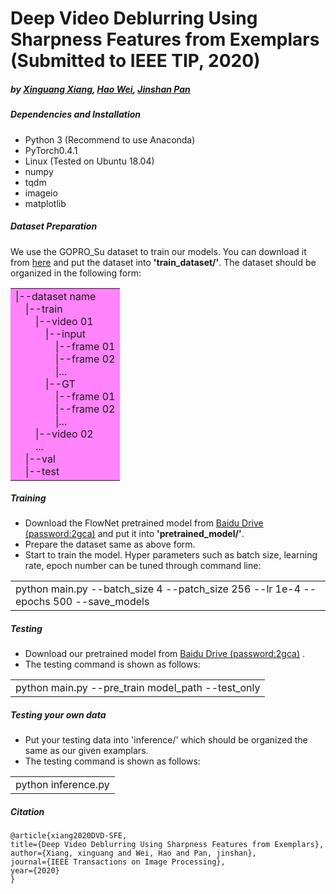 # Deep Video Deblurring Using Sharpness Features from Exemplars (Submitted to IEEE TIP, 2020)
##### by [Xinguang Xiang](https://imag-njust.net/xinguangxiang/), [Hao Wei](https://github.com/CVHW), [Jinshan Pan](https://jspan.github.io/)


##### Dependencies and Installation
* Python 3 (Recommend to use Anaconda)
* PyTorch0.4.1
* Linux (Tested on Ubuntu 18.04)
* numpy
* tqdm
* imageio
* matplotlib

##### Dataset Preparation
We use the GOPRO_Su dataset to train our models. You can download it from [here](https://github.com/shuochsu/DeepVideoDeblurring) and put the dataset
into **'train_dataset/'**. The dataset should be organized in the following form:

<table><tr><td bgcolor=#FF83FA>
|--dataset name<br/>
&emsp;|--train<br/>
&emsp;&emsp;|--video 01<br/>
&emsp;&emsp;&emsp;|--input<br/>
&emsp;&emsp;&emsp;&emsp;|--frame 01<br/>
&emsp;&emsp;&emsp;&emsp;|--frame 02<br/>
&emsp;&emsp;&emsp;&emsp;|...<br/>
&emsp;&emsp;&emsp;|--GT<br/>
&emsp;&emsp;&emsp;&emsp;|--frame 01<br/>
&emsp;&emsp;&emsp;&emsp;|--frame 02<br/>
&emsp;&emsp;&emsp;&emsp;|...<br/>
&emsp;&emsp;|--video 02<br/>
&emsp;&emsp;...<br/>
&emsp;|--val<br/>
&emsp;|--test<br/>
</td></tr></table>


##### Training 
* Download the FlowNet pretrained model from [Baidu Drive (password:2gca)](https://pan.baidu.com/s/1CXtNHGKF6F27OfIt-o5Pqw) and put it into **'pretrained_model/'**.<br/>
* Prepare the dataset same as above form.<br/>
* Start to train the model. Hyper parameters such as batch size, learning rate, epoch number can be tuned through command line:
<table><tr><td>python main.py --batch_size 4 --patch_size 256 --lr 1e-4 --epochs 500 --save_models</td></tr></table>


##### Testing
* Download our pretrained model from [Baidu Drive (password:2gca)](https://pan.baidu.com/s/1CXtNHGKF6F27OfIt-o5Pqw) .
* The testing command is shown as follows:
<table><tr><td>python main.py --pre_train model_path --test_only</td></tr></table>


##### Testing your own data
* Put your testing data into 'inference/' which should be organized the same as our given examplars.
* The testing command is shown as follows:
<table><tr><td>python inference.py</td></tr></table>

##### Citation
    @article{xiang2020DVD-SFE,
    title={Deep Video Deblurring Using Sharpness Features from Exemplars},
    author={Xiang, xinguang and Wei, Hao and Pan, jinshan},
    journal={IEEE Transactions on Image Processing},
    year={2020}
    }
